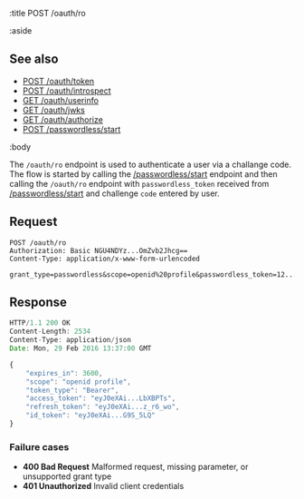 :title POST /oauth/ro

:aside

## See also

* [POST /oauth/token](/oauth/token/)
* [POST /oauth/introspect](/oauth/introspect/)
* [GET /oauth/userinfo](/oauth/userinfo/)
* [GET /oauth/jwks](/oauth/jwks/)
* [GET /oauth/authorize](/oauth/authorize/)
* [POST /passwordless/start](/endpoints/passwordless/start/)

:body

The `/oauth/ro` endpoint is used to authenticate a user via a challange code.
The flow is started by calling the [/passwordless/start](/endpoints/passwordless/start/)
endpoint and then calling the `/oauth/ro` endpoint with `passwordless_token` received from
[/passwordless/start](/endpoints/passwordless/start/) and challenge `code` entered by user.

## Request

```
POST /oauth/ro
Authorization: Basic NGU4NDYz...OmZvb2Jhcg==
Content-Type: application/x-www-form-urlencoded

grant_type=passwordless&scope=openid%20profile&passwordless_token=12...bd&code=123456
```

## Response

```js
HTTP/1.1 200 OK
Content-Length: 2534
Content-Type: application/json
Date: Mon, 29 Feb 2016 13:37:00 GMT

{
    "expires_in": 3600,
    "scope": "openid profile",
    "token_type": "Bearer",
    "access_token": "eyJ0eXAi...LbXBPTs",
    "refresh_token": "eyJ0eXAi...z_r6_wo",
    "id_token": "eyJ0eXAi...G9S_5LQ"
}
```

### Failure cases

* **400 Bad Request** <span class="faded">Malformed request, missing parameter, or unsupported grant type</span>
* **401 Unauthorized** <span class="faded">Invalid client credentials</span>

